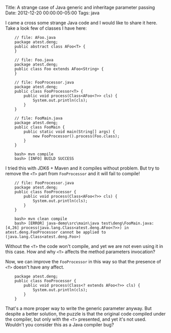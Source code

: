 Title: A strange case of Java generic and inheritage parameter passing
Date: 2012-12-20 00:00:00-05:00
Tags: java



I came a cross some strange Java code and I would like to share it here. Take a look few of classes I have here:

```
    // file: AFoo.java
    package atest.deng;
    public abstract class AFoo<T> {
    }
    
    // file: Foo.java
    package atest.deng;
    public class Foo extends AFoo<String> {
    }
    
    // file: FooProcessor.java
    package atest.deng;
    public class FooProcessor<T> {
        public void process(Class<AFoo<?>> cls) {
            System.out.println(cls);
        }
    }
    
    // file: FooMain.java
    package atest.deng;
    public class FooMain {
        public static void main(String[] args) {
            new FooProcessor().process(Foo.class);
        }
    }
    
    bash> mvn compile
    bash> [INFO] BUILD SUCCESS
```   

I tried this with JDK6 + Maven and it compiles without problem. But try to remove the `<T>` part from `FooProcessor` and it will fail to compile!

```
    // file: FooProcessor.java
    package atest.deng;
    public class FooProcessor {
        public void process(Class<AFoo<?>> cls) {
            System.out.println(cls);
        }
    }
    
    bash> mvn clean compile
    bash> [ERROR] java-demo\src\main\java test\deng\FooMain.java:[4,26] process(java.lang.Class<atest.deng.AFoo<?>>) in atest.deng.FooProcessor cannot be applied to (java.lang.Class<atest.deng.Foo>)
```    

Without the `<T>` the code won't compile, and yet we are not even using it in this case. How and why `<T>` affects the method parameters invocation?

Now, we can improve the `FooProcessor` in this way so that the presence of `<T>` doesn't have any affect.

```
    package atest.deng;
    public class FooProcessor {
        public void process(Class<? extends AFoo<?>> cls) {
            System.out.println(cls);
        }
    }
```    

That's a more proper way to write the generic parameter anyway. But despite a better solution, the puzzle is that the original code compiled under the compiler, but only with the `<T>` presented, and yet it's not used. Wouldn't you consider this as a Java compiler bug?

